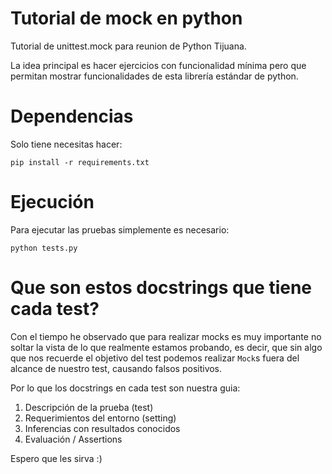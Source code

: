 # Tutorial de mock en python
Tutorial de unittest.mock para reunion de Python Tijuana.

La idea principal es hacer ejercicios con funcionalidad mínima pero que permitan mostrar funcionalidades de esta librería estándar de python.

# Dependencias

Solo tiene necesitas hacer:

`pip install -r requirements.txt`

# Ejecución
Para ejecutar las pruebas simplemente es necesario:

`python tests.py`

# Que son estos docstrings que tiene cada test?

Con el tiempo he observado que para realizar mocks es muy importante no soltar la vista de lo que realmente estamos probando, es decir, que sin algo que nos recuerde el objetivo del test podemos realizar `Mock`s fuera del alcance de nuestro test, causando falsos positivos.

Por lo que los docstrings en cada test son nuestra guia:
1. Descripción de la prueba (test)
2. Requerimientos del entorno (setting)
3. Inferencias con resultados conocidos
4. Evaluación / Assertions

Espero que les sirva :)

